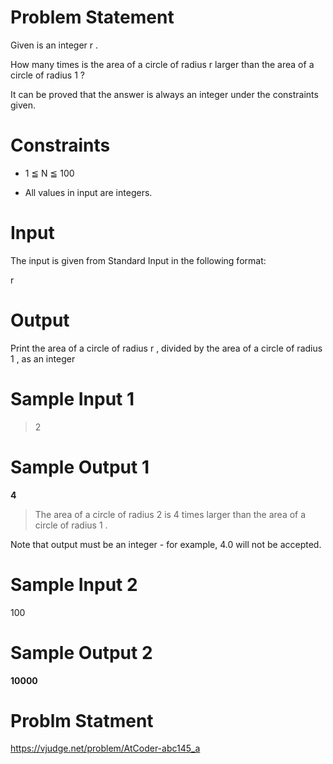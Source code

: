 # Problem Statement
Given is an integer 
r
.

How many times is the area of a circle of radius 
r
 larger than the area of a circle of radius 
1
?

It can be proved that the answer is always an integer under the constraints given.

# Constraints
* 1
≦
N
≦
100

* All values in input are integers.


# Input 
The input is given from Standard Input in the following format:

r



# Output
Print the area of a circle of radius 
r
, divided by the area of a circle of radius 
1
, as an integer

# Sample Input 1
>2
# Sample Output 1
**4**
>The area of a circle of radius 
2
 is 
4
 times larger than the area of a circle of radius 
1
.

Note that output must be an integer - for example, 4.0 will not be accepted.




# Sample Input 2
100  

# Sample Output 2
**10000**
# Problm Statment
https://vjudge.net/problem/AtCoder-abc145_a